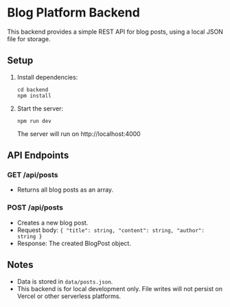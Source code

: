 # Blog Platform Backend

This backend provides a simple REST API for blog posts, using a local JSON file for storage.

## Setup

1. Install dependencies:
   ```
   cd backend
   npm install
   ```
2. Start the server:
   ```
   npm run dev
   ```
   The server will run on http://localhost:4000

## API Endpoints

### GET /api/posts
- Returns all blog posts as an array.

### POST /api/posts
- Creates a new blog post.
- Request body: `{ "title": string, "content": string, "author": string }`
- Response: The created BlogPost object.

## Notes
- Data is stored in `data/posts.json`.
- This backend is for local development only. File writes will not persist on Vercel or other serverless platforms. 